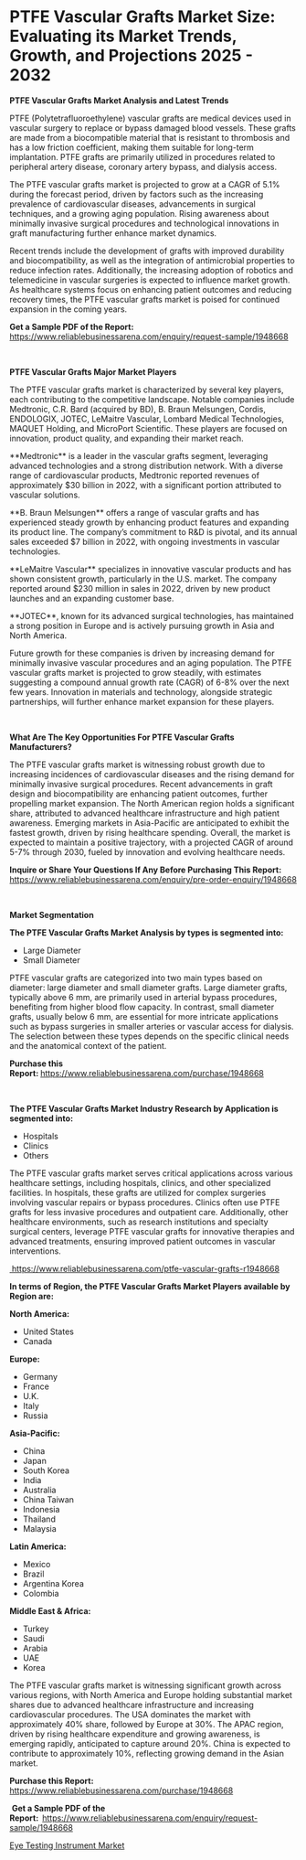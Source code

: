 <p><h1>PTFE Vascular Grafts Market Size: Evaluating its Market Trends, Growth, and Projections 2025 - 2032</h1></p><p><strong>PTFE Vascular Grafts Market Analysis and Latest Trends</strong></p>
<p><p>PTFE (Polytetrafluoroethylene) vascular grafts are medical devices used in vascular surgery to replace or bypass damaged blood vessels. These grafts are made from a biocompatible material that is resistant to thrombosis and has a low friction coefficient, making them suitable for long-term implantation. PTFE grafts are primarily utilized in procedures related to peripheral artery disease, coronary artery bypass, and dialysis access.</p><p>The PTFE vascular grafts market is projected to grow at a CAGR of 5.1% during the forecast period, driven by factors such as the increasing prevalence of cardiovascular diseases, advancements in surgical techniques, and a growing aging population. Rising awareness about minimally invasive surgical procedures and technological innovations in graft manufacturing further enhance market dynamics. </p><p>Recent trends include the development of grafts with improved durability and biocompatibility, as well as the integration of antimicrobial properties to reduce infection rates. Additionally, the increasing adoption of robotics and telemedicine in vascular surgeries is expected to influence market growth. As healthcare systems focus on enhancing patient outcomes and reducing recovery times, the PTFE vascular grafts market is poised for continued expansion in the coming years.</p></p>
<p><strong>Get a Sample PDF of the Report:&nbsp;</strong> <a href="https://www.reliablebusinessarena.com/enquiry/request-sample/1948668?utm_campaign=2998&utm_medium=2&utm_source=Github&utm_content=ia&utm_term=04032025&utm_id=ptfe-vascular-grafts">https://www.reliablebusinessarena.com/enquiry/request-sample/1948668</a></p>
<p>&nbsp;</p>
<p><strong>PTFE Vascular Grafts Major Market Players</strong></p>
<p><p>The PTFE vascular grafts market is characterized by several key players, each contributing to the competitive landscape. Notable companies include Medtronic, C.R. Bard (acquired by BD), B. Braun Melsungen, Cordis, ENDOLOGIX, JOTEC, LeMaitre Vascular, Lombard Medical Technologies, MAQUET Holding, and MicroPort Scientific. These players are focused on innovation, product quality, and expanding their market reach.</p><p>**Medtronic** is a leader in the vascular grafts segment, leveraging advanced technologies and a strong distribution network. With a diverse range of cardiovascular products, Medtronic reported revenues of approximately $30 billion in 2022, with a significant portion attributed to vascular solutions.</p><p>**B. Braun Melsungen** offers a range of vascular grafts and has experienced steady growth by enhancing product features and expanding its product line. The company’s commitment to R&D is pivotal, and its annual sales exceeded $7 billion in 2022, with ongoing investments in vascular technologies.</p><p>**LeMaitre Vascular** specializes in innovative vascular products and has shown consistent growth, particularly in the U.S. market. The company reported around $230 million in sales in 2022, driven by new product launches and an expanding customer base.</p><p>**JOTEC**, known for its advanced surgical technologies, has maintained a strong position in Europe and is actively pursuing growth in Asia and North America. </p><p>Future growth for these companies is driven by increasing demand for minimally invasive vascular procedures and an aging population. The PTFE vascular grafts market is projected to grow steadily, with estimates suggesting a compound annual growth rate (CAGR) of 6-8% over the next few years. Innovation in materials and technology, alongside strategic partnerships, will further enhance market expansion for these players.</p></p>
<p>&nbsp;</p>
<p><strong>What Are The Key Opportunities For PTFE Vascular Grafts Manufacturers?</strong></p>
<p><p>The PTFE vascular grafts market is witnessing robust growth due to increasing incidences of cardiovascular diseases and the rising demand for minimally invasive surgical procedures. Recent advancements in graft design and biocompatibility are enhancing patient outcomes, further propelling market expansion. The North American region holds a significant share, attributed to advanced healthcare infrastructure and high patient awareness. Emerging markets in Asia-Pacific are anticipated to exhibit the fastest growth, driven by rising healthcare spending. Overall, the market is expected to maintain a positive trajectory, with a projected CAGR of around 5-7% through 2030, fueled by innovation and evolving healthcare needs.</p></p>
<p><strong>Inquire or Share Your Questions If Any Before Purchasing This Report:</strong> <a href="https://www.reliablebusinessarena.com/enquiry/pre-order-enquiry/1948668?utm_campaign=2998&utm_medium=2&utm_source=Github&utm_content=ia&utm_term=04032025&utm_id=ptfe-vascular-grafts">https://www.reliablebusinessarena.com/enquiry/pre-order-enquiry/1948668</a></p>
<p>&nbsp;</p>
<p><strong>Market Segmentation</strong></p>
<p><strong>The PTFE Vascular Grafts Market Analysis by types is segmented into:</strong></p>
<p><ul><li>Large Diameter</li><li>Small Diameter</li></ul></p>
<p><p>PTFE vascular grafts are categorized into two main types based on diameter: large diameter and small diameter grafts. Large diameter grafts, typically above 6 mm, are primarily used in arterial bypass procedures, benefiting from higher blood flow capacity. In contrast, small diameter grafts, usually below 6 mm, are essential for more intricate applications such as bypass surgeries in smaller arteries or vascular access for dialysis. The selection between these types depends on the specific clinical needs and the anatomical context of the patient.</p></p>
<p><strong>Purchase this Report:&nbsp;</strong><a href="https://www.reliablebusinessarena.com/purchase/1948668?utm_campaign=2998&utm_medium=2&utm_source=Github&utm_content=ia&utm_term=04032025&utm_id=ptfe-vascular-grafts">https://www.reliablebusinessarena.com/purchase/1948668</a></p>
<p>&nbsp;</p>
<p><strong>The PTFE Vascular Grafts Market Industry Research by Application is segmented into:</strong></p>
<p><ul><li>Hospitals</li><li>Clinics</li><li>Others</li></ul></p>
<p><p>The PTFE vascular grafts market serves critical applications across various healthcare settings, including hospitals, clinics, and other specialized facilities. In hospitals, these grafts are utilized for complex surgeries involving vascular repairs or bypass procedures. Clinics often use PTFE grafts for less invasive procedures and outpatient care. Additionally, other healthcare environments, such as research institutions and specialty surgical centers, leverage PTFE vascular grafts for innovative therapies and advanced treatments, ensuring improved patient outcomes in vascular interventions.</p></p>
<p><a href="https://www.reliablebusinessarena.com/ptfe-vascular-grafts-r1948668?utm_campaign=2998&utm_medium=2&utm_source=Github&utm_content=ia&utm_term=04032025&utm_id=ptfe-vascular-grafts">&nbsp;https://www.reliablebusinessarena.com/ptfe-vascular-grafts-r1948668</a></p>
<p><strong>In terms of Region, the PTFE Vascular Grafts Market Players available by Region are:</strong></p>
<p>
    <p> <strong> North America: </strong>
        <ul>
            <li>United States</li>
            <li>Canada</li>
        </ul>
        </p> 
    <p> <strong> Europe: </strong>
        <ul>
            <li>Germany</li>
            <li>France</li>
            <li>U.K.</li>
            <li>Italy</li>
            <li>Russia</li>
        </ul>
        </p> 
    <p> <strong> Asia-Pacific: </strong>
        <ul>
            <li>China</li>
            <li>Japan</li>
            <li>South Korea</li>
            <li>India</li>
            <li>Australia</li>
            <li>China Taiwan</li>
            <li>Indonesia</li>
            <li>Thailand</li>
            <li>Malaysia</li>
        </ul>
        </p> 
    <p> <strong> Latin America: </strong>
        <ul>
            <li>Mexico</li>
            <li>Brazil</li>
            <li>Argentina Korea</li>
            <li>Colombia</li>
        </ul>
        </p> 
    <p> <strong> Middle East & Africa: </strong>
        <ul>
            <li>Turkey</li>
            <li>Saudi</li>
            <li>Arabia</li>
            <li>UAE</li>
            <li>Korea</li>
        </ul>
    </p>
    </p>
<p><p>The PTFE vascular grafts market is witnessing significant growth across various regions, with North America and Europe holding substantial market shares due to advanced healthcare infrastructure and increasing cardiovascular procedures. The USA dominates the market with approximately 40% share, followed by Europe at 30%. The APAC region, driven by rising healthcare expenditure and growing awareness, is emerging rapidly, anticipated to capture around 20%. China is expected to contribute to approximately 10%, reflecting growing demand in the Asian market.</p></p>
<p><strong>Purchase this Report: </strong><a href="https://www.reliablebusinessarena.com/purchase/1948668?utm_campaign=2998&utm_medium=2&utm_source=Github&utm_content=ia&utm_term=04032025&utm_id=ptfe-vascular-grafts">https://www.reliablebusinessarena.com/purchase/1948668</a></p>
<p>&nbsp;<strong>Get a Sample PDF of the Report:&nbsp;&nbsp;</strong><a href="https://www.reliablebusinessarena.com/enquiry/request-sample/1948668?utm_campaign=2998&utm_medium=2&utm_source=Github&utm_content=ia&utm_term=04032025&utm_id=ptfe-vascular-grafts">https://www.reliablebusinessarena.com/enquiry/request-sample/1948668</a></p>
<p><strong></strong></p>
<p><p><a href="https://github.com/kaqiewan/Market-Research-Report-List-1/blob/main/eye-testing-instrument-market.md?utm_campaign=2998&utm_medium=2&utm_source=Github&utm_content=ia&utm_term=04032025&utm_id=ptfe-vascular-grafts">Eye Testing Instrument Market</a></p></p>
